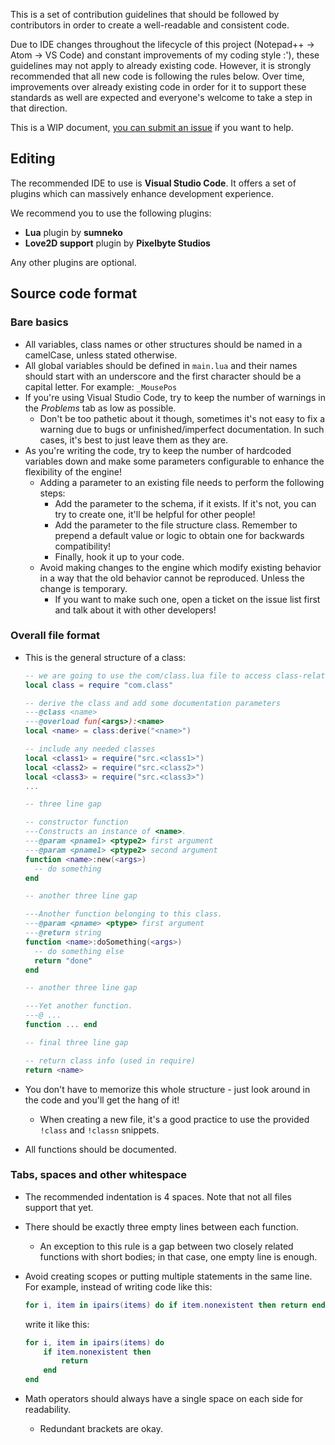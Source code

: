 This is a set of contribution guidelines that should be followed by contributors in order to create a well-readable and consistent code.

Due to IDE changes throughout the lifecycle of this project (Notepad++ -> Atom -> VS Code) and constant improvements of my coding style :'), these guidelines may not apply to already existing code.
However, it is strongly recommended that all new code is following the rules below.
Over time, improvements over already existing code in order for it to support these standards as well are expected and everyone's welcome to take a step in that direction.

This is a WIP document, [you can submit an issue](https://github.com/jakubg1/OpenSMCE/issues/new/choose) if you want to help.



## Editing
The recommended IDE to use is **Visual Studio Code**. It offers a set of plugins which can massively enhance development experience.

We recommend you to use the following plugins:
- **Lua** plugin by **sumneko**
- **Love2D support** plugin by **Pixelbyte Studios**

Any other plugins are optional.

## Source code format
### Bare basics
- All variables, class names or other structures should be named in a camelCase, unless stated otherwise.
- All global variables should be defined in `main.lua` and their names should start with an underscore and the first character should be a capital letter.
  For example: `_MousePos`
- If you're using Visual Studio Code, try to keep the number of warnings in the *Problems* tab as low as possible.
  - Don't be too pathetic about it though, sometimes it's not easy to fix a warning due to bugs or unfinished/imperfect documentation. In such cases, it's best to just leave them as they are.
- As you're writing the code, try to keep the number of hardcoded variables down and make some parameters configurable to enhance the flexibility of the engine!
  - Adding a parameter to an existing file needs to perform the following steps:
    - Add the parameter to the schema, if it exists. If it's not, you can try to create one, it'll be helpful for other people!
    - Add the parameter to the file structure class. Remember to prepend a default value or logic to obtain one for backwards compatibility!
    - Finally, hook it up to your code.
  - Avoid making changes to the engine which modify existing behavior in a way that the old behavior cannot be reproduced. Unless the change is temporary.
    - If you want to make such one, open a ticket on the issue list first and talk about it with other developers!

### Overall file format
- This is the general structure of a class:
  ```lua
  -- we are going to use the com/class.lua file to access class-related methods and be able to create classes
  local class = require "com.class"
  
  -- derive the class and add some documentation parameters
  ---@class <name>
  ---@overload fun(<args>):<name>
  local <name> = class:derive("<name>")
  
  -- include any needed classes
  local <class1> = require("src.<class1>")
  local <class2> = require("src.<class2>")
  local <class3> = require("src.<class3>")
  ...
  
  -- three line gap
  
  -- constructor function
  ---Constructs an instance of <name>.
  ---@param <pname1> <ptype2> first argument
  ---@param <pname1> <ptype2> second argument
  function <name>:new(<args>)
    -- do something
  end
  
  -- another three line gap
  
  ---Another function belonging to this class.
  ---@param <pname> <ptype> first argument
  ---@return string
  function <name>:doSomething(<args>)
    -- do something else
    return "done"
  end
  
  -- another three line gap
  
  ---Yet another function.
  ---@ ...
  function ... end
  
  -- final three line gap
  
  -- return class info (used in require)
  return <name>
  ```

- You don't have to memorize this whole structure - just look around in the code and you'll get the hang of it!
  - When creating a new file, it's a good practice to use the provided `!class` and `!classn` snippets.
- All functions should be documented.

### Tabs, spaces and other whitespace
- The recommended indentation is 4 spaces. Note that not all files support that yet.
- There should be exactly three empty lines between each function.
  - An exception to this rule is a gap between two closely related functions with short bodies; in that case, one empty line is enough.
- Avoid creating scopes or putting multiple statements in the same line.
  For example, instead of writing code like this:
  ```lua
  for i, item in ipairs(items) do if item.nonexistent then return end end
  ```
  write it like this:
  ```lua
  for i, item in ipairs(items) do
      if item.nonexistent then
          return
      end
  end
  ```

- Math operators should always have a single space on each side for readability.
  - Redundant brackets are okay.
